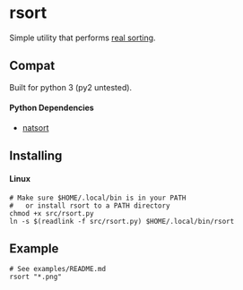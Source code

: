 rsort
=====

Simple utility that performs [real sorting][1].

Compat
------

Built for python 3 (py2 untested).

#### Python Dependencies

  * [natsort][2]

Installing
----------


#### Linux

    # Make sure $HOME/.local/bin is in your PATH
    #   or install rsort to a PATH directory
    chmod +x src/rsort.py
    ln -s $(readlink -f src/rsort.py) $HOME/.local/bin/rsort


Example
-------

    # See examples/README.md
    rsort "*.png"


[1]: http://natsort.readthedocs.io/en/master/realsorted.html
[2]: https://pypi.python.org/pypi/natsort
